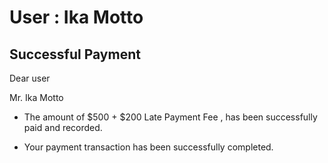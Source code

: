 User : Ika Motto
=============

Successful Payment
---------------------

Dear user

Mr. Ika Motto

* The amount of $500 + $200 Late Payment Fee , has been successfully paid and recorded.
* Your payment transaction has been successfully completed.






  
  ##
